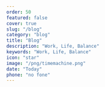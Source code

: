 ```yaml
---
order: 50
featured: false
cover: true
slug: "/blog"
category: "blog"
title: "Blog"
description: "Work, Life, Balance"
keywords: "Work, Life, Balance"
icon: "star"
image: "/png/timemachine.png"
date: "Today"
phone: "no fone"
---
```

